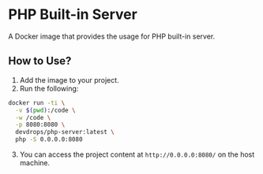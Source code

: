 # PHP Built-in Server

A Docker image that provides the usage for PHP built-in server.

## How to Use?

1. Add the image to your project.
2. Run the following:

```bash
docker run -ti \
  -v $(pwd):/code \
  -w /code \
  -p 8080:8080 \
  devdrops/php-server:latest \
  php -S 0.0.0.0:8080
```

3. You can access the project content at `http://0.0.0.0:8080/` on the host machine.

